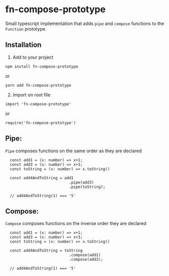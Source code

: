 # fn-compose-prototype

Small typescript implementation that adds `pipe` and `compose` functions to the `Function` prototype.

## Installation

1. Add to your project

`npm install fn-compose-prototype`

or

`yarn add fn-compose-prototype`

2. Import on root file

`import 'fn-compose-prototype'`

or

`require('fn-compose-prototype')`


## Pipe:

`Pipe` composes functions on the same order as they are declared

```
  const add1 = (x: number) => x+1;
  const add3 = (x: number) => x+3;
  const toString = (x: number) => x.toString()

  const add4AndToString = add1
                            .pipe(add3)
                            .pipe(toString);

  // add4AndToString(1) === '5'

```

## Compose:

`Compose` composes functions on the inverse order they are declared

```
  const add1 = (x: number) => x+1;
  const add3 = (x: number) => x+3;
  const toString = (x: number) => x.toString()

  const add4AndToString = toString
                            .compose(add1)
                            .compose(add3);

  // add4AndToString(1) === '5'

```

